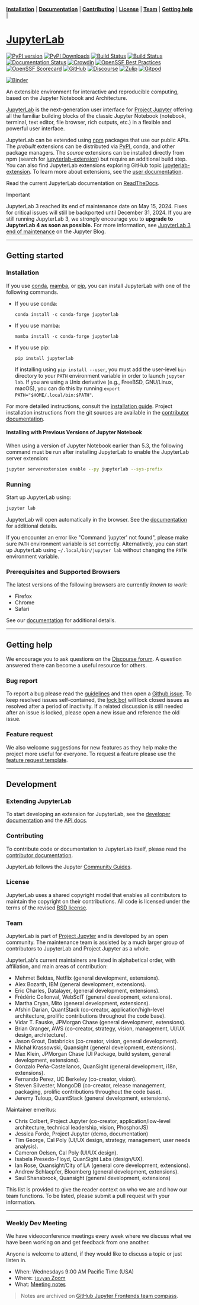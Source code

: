 **[Installation](#installation)** |
**[Documentation](https://jupyterlab.readthedocs.io)** |
**[Contributing](#contributing)** |
**[License](#license)** |
**[Team](#team)** |
**[Getting help](#getting-help)** |

# [JupyterLab](https://jupyterlab.readthedocs.io)

[![PyPI version](https://badge.fury.io/py/jupyterlab.svg)](https://badge.fury.io/py/jupyterlab)
[![PyPI Downloads](https://static.pepy.tech/personalized-badge/jupyterlab?period=monthly&units=INTERNATIONAL_SYSTEM&left_color=GRAY&right_color=GREEN&left_text=downloads)](https://pepy.tech/projects/jupyterlab)
[![Build Status](https://github.com/jupyterlab/jupyterlab/workflows/Linux%20Tests/badge.svg)](https://github.com/jupyterlab/jupyterlab/actions?query=branch%3Amain+workflow%3A%22Linux+Tests%22)
[![Build Status](https://github.com/jupyterlab/jupyterlab/workflows/Windows%20Tests/badge.svg)](https://github.com/jupyterlab/jupyterlab/actions?query=branch%3Amain+workflow%3A%22Windows+Tests%22)
[![Documentation Status](https://readthedocs.org/projects/jupyterlab/badge/?version=stable)](http://jupyterlab.readthedocs.io/en/stable/)
[![Crowdin](https://badges.crowdin.net/jupyterlab/localized.svg)](https://crowdin.com/project/jupyterlab)
[![OpenSSF Best Practices](https://www.bestpractices.dev/projects/8675/badge)](https://www.bestpractices.dev/projects/8675)
[![OpenSSF Scorecard](https://api.scorecard.dev/projects/github.com/jupyterlab/jupyterlab/badge)](https://scorecard.dev/viewer/?uri=github.com/jupyterlab/jupyterlab)
[![GitHub](https://img.shields.io/badge/issue_tracking-github-blue.svg)](https://github.com/jupyterlab/jupyterlab/issues)
[![Discourse](https://img.shields.io/badge/help_forum-discourse-blue.svg)](https://discourse.jupyter.org/c/jupyterlab)
[![Zulip](https://img.shields.io/badge/social_chat-zulip-blue.svg)](https://jupyter.zulipchat.com/#narrow/channel/469762-jupyterlab)
[![Gitpod](https://img.shields.io/badge/gitpod_editor-open-blue.svg)](https://gitpod.io/#https://github.com/jupyterlab/jupyterlab)

[![Binder](https://mybinder.org/badge_logo.svg)](https://mybinder.org/v2/gh/jupyterlab/jupyterlab-demo/HEAD?urlpath=lab/tree/demo)

An extensible environment for interactive and reproducible computing, based on the
Jupyter Notebook and Architecture.

[JupyterLab](http://jupyterlab.readthedocs.io/en/stable/) is the next-generation user interface for [Project Jupyter](https://jupyter.org) offering
all the familiar building blocks of the classic Jupyter Notebook (notebook,
terminal, text editor, file browser, rich outputs, etc.) in a flexible and
powerful user interface.

JupyterLab can be extended using [npm](https://www.npmjs.com/) packages
that use our public APIs. The _prebuilt_ extensions can be distributed
via [PyPI](https://pypi.org/search/?q=jupyterlab&o=-created&c=Framework+%3A%3A+Jupyter),
conda, and other package managers. The _source_ extensions can be installed
directly from npm (search for [jupyterlab-extension](https://www.npmjs.com/search?q=keywords:jupyterlab-extension)) but require an additional build step.
You can also find JupyterLab extensions exploring GitHub topic [jupyterlab-extension](https://github.com/topics/jupyterlab-extension).
To learn more about extensions, see the [user documentation](https://jupyterlab.readthedocs.io/en/latest/user/extensions.html).

Read the current JupyterLab documentation on [ReadTheDocs](http://jupyterlab.readthedocs.io/en/stable/).

> [!IMPORTANT]
> JupyterLab 3 reached its end of maintenance date on May 15, 2024. Fixes for critical issues will still be backported until December 31, 2024. If you are still running JupyterLab 3, we strongly encourage you to **upgrade to JupyterLab 4 as soon as possible.** For more information, see [JupyterLab 3 end of maintenance](https://blog.jupyter.org/jupyterlab-3-end-of-maintenance-879778927db2) on the Jupyter Blog.

---

## Getting started

### Installation

If you use [conda](https://docs.conda.io/en/latest/), [mamba](https://mamba.readthedocs.io/en/latest/), or [pip](https://docs.python.org/3/installing/index.html), you can install JupyterLab with one of the following commands.

- If you use conda:
  ```shell
  conda install -c conda-forge jupyterlab
  ```
- If you use mamba:
  ```shell
  mamba install -c conda-forge jupyterlab
  ```
- If you use pip:
  ```shell
  pip install jupyterlab
  ```
  If installing using `pip install --user`, you must add the user-level `bin` directory to your `PATH` environment variable in order to launch `jupyter lab`. If you are using a Unix derivative (e.g., FreeBSD, GNU/Linux, macOS), you can do this by running `export PATH="$HOME/.local/bin:$PATH"`.

For more detailed instructions, consult the [installation guide](http://jupyterlab.readthedocs.io/en/latest/getting_started/installation.html). Project installation instructions from the git sources are available in the [contributor documentation](CONTRIBUTING.md).

#### Installing with Previous Versions of Jupyter Notebook

When using a version of Jupyter Notebook earlier than 5.3, the following command must be run after installing JupyterLab to enable the JupyterLab server extension:

```bash
jupyter serverextension enable --py jupyterlab --sys-prefix
```

### Running

Start up JupyterLab using:

```bash
jupyter lab
```

JupyterLab will open automatically in the browser. See the [documentation](http://jupyterlab.readthedocs.io/en/latest/getting_started/starting.html) for additional details.

If you encounter an error like "Command 'jupyter' not found", please make sure `PATH` environment variable is set correctly. Alternatively, you can start up JupyterLab using `~/.local/bin/jupyter lab` without changing the `PATH` environment variable.

### Prerequisites and Supported Browsers

The latest versions of the following browsers are currently _known to work_:

- Firefox
- Chrome
- Safari

See our [documentation](http://jupyterlab.readthedocs.io/en/latest/getting_started/installation.html) for additional details.

---

## Getting help

We encourage you to ask questions on the [Discourse forum](https://discourse.jupyter.org/c/jupyterlab). A question answered there can become a useful resource for others.

### Bug report

To report a bug please read the [guidelines](https://jupyterlab.readthedocs.io/en/latest/getting_started/issue.html) and then open a [Github issue](https://github.com/jupyterlab/jupyterlab/issues/new?labels=bug%2C+status%3ANeeds+Triage&template=bug_report.md). To keep resolved issues self-contained, the [lock bot](https://github.com/apps/lock) will lock closed issues as resolved after a period of inactivity. If a related discussion is still needed after an issue is locked, please open a new issue and reference the old issue.

### Feature request

We also welcome suggestions for new features as they help make the project more useful for everyone. To request a feature please use the [feature request template](https://github.com/jupyterlab/jupyterlab/issues/new?labels=enhancement%2C+status%3ANeeds+Triage&template=feature_request.md).

---

## Development

### Extending JupyterLab

To start developing an extension for JupyterLab, see the [developer documentation](https://jupyterlab.readthedocs.io/en/latest/extension/extension_dev.html) and the [API docs](https://jupyterlab.readthedocs.io/en/latest/api/).

### Contributing

To contribute code or documentation to JupyterLab itself, please read the [contributor documentation](https://jupyterlab.readthedocs.io/en/latest/developer/contributing.html).

JupyterLab follows the Jupyter [Community Guides](https://jupyter.readthedocs.io/en/latest/community/content-community.html).

### License

JupyterLab uses a shared copyright model that enables all contributors to maintain the
copyright on their contributions. All code is licensed under the terms of the revised [BSD license](https://github.com/jupyterlab/jupyterlab/blob/main/LICENSE).

### Team

JupyterLab is part of [Project Jupyter](https://jupyter.org/) and is developed by an open community. The maintenance team is assisted by a much larger group of contributors to JupyterLab and Project Jupyter as a whole.

JupyterLab's current maintainers are listed in alphabetical order, with affiliation, and main areas of contribution:

- Mehmet Bektas, Netflix (general development, extensions).
- Alex Bozarth, IBM (general development, extensions).
- Eric Charles, Datalayer, (general development, extensions).
- Frédéric Collonval, WebScIT (general development, extensions).
- Martha Cryan, Mito (general development, extensions).
- Afshin Darian, QuantStack (co-creator, application/high-level architecture,
  prolific contributions throughout the code base).
- Vidar T. Fauske, JPMorgan Chase (general development, extensions).
- Brian Granger, AWS (co-creator, strategy, vision, management, UI/UX design,
  architecture).
- Jason Grout, Databricks (co-creator, vision, general development).
- Michał Krassowski, Quansight (general development, extensions).
- Max Klein, JPMorgan Chase (UI Package, build system, general development, extensions).
- Gonzalo Peña-Castellanos, QuanSight (general development, i18n, extensions).
- Fernando Perez, UC Berkeley (co-creator, vision).
- Steven Silvester, MongoDB (co-creator, release management, packaging,
  prolific contributions throughout the code base).
- Jeremy Tuloup, QuantStack (general development, extensions).

Maintainer emeritus:

- Chris Colbert, Project Jupyter (co-creator, application/low-level architecture,
  technical leadership, vision, PhosphorJS)
- Jessica Forde, Project Jupyter (demo, documentation)
- Tim George, Cal Poly (UI/UX design, strategy, management, user needs analysis).
- Cameron Oelsen, Cal Poly (UI/UX design).
- Isabela Presedo-Floyd, QuanSight Labs (design/UX).
- Ian Rose, Quansight/City of LA (general core development, extensions).
- Andrew Schlaepfer, Bloomberg (general development, extensions).
- Saul Shanabrook, Quansight (general development, extensions)

This list is provided to give the reader context on who we are and how our team functions.
To be listed, please submit a pull request with your information.

---

### Weekly Dev Meeting

We have videoconference meetings every week where we discuss what we have been working on and get feedback from one another.

Anyone is welcome to attend, if they would like to discuss a topic or just listen in.

- When: Wednesdays 9:00 AM Pacific Time (USA)
- Where: [`jovyan` Zoom](https://zoom.us/j/95228013874?pwd=Ep7HIk8t9JP6VToxt1Wj4P7K5PshC0.1)
- What: [Meeting notes](https://hackmd.io/Y7fBMQPSQ1C08SDGI-fwtg?both)

> Notes are archived on [GitHub Jupyter Frontends team compass](https://github.com/jupyterlab/frontends-team-compass/issues).
